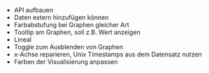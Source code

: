 - API aufbauen
- Daten extern hinzufügen können
- Farbabstufung bei Graphen gleicher Art
- Tooltip am Graphen, soll z.B. Wert anzeigen
- Lineal
- Toggle zum Ausblenden von Graphen
- x-Achse reparieren, Unix Timestamps aus dem Datensatz nutzen
- Farben der Visualisierung anpassen